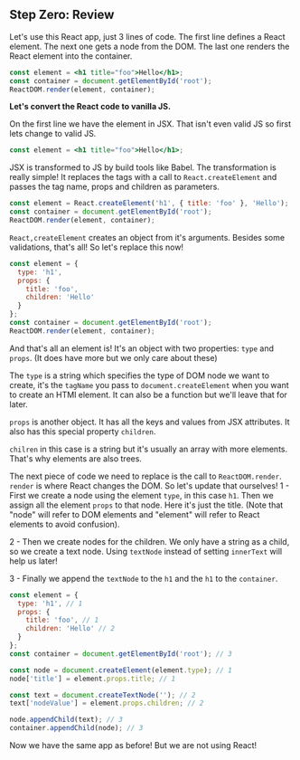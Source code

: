 ## Step Zero: Review

Let's use this React app, just 3 lines of code. The first line defines a React element. The next one gets a node from the DOM. The last one renders the React element into the container.

```jsx
const element = <h1 title="foo">Hello</h1>;
const container = document.getElementById('root');
ReactDOM.render(element, container);
```

**Let's convert the React code to vanilla JS.**

On the first line we have the element in JSX. That isn't even valid JS so first lets change to valid JS.

```jsx
const element = <h1 title="foo">Hello</h1>;
```

JSX is transformed to JS by build tools like Babel. The transformation is really simple! It replaces the tags with a call to `React.createElement` and passes the tag name, props and children as parameters.

```jsx
const element = React.createElement('h1', { title: 'foo' }, 'Hello');
const container = document.getElementById('root');
ReactDOM.render(element, container);
```

`React,createElement` creates an object from it's arguments. Besides some validations, that's all! So let's replace this now!

```js
const element = {
  type: 'h1',
  props: {
    title: 'foo',
    children: 'Hello'
  }
};
const container = document.getElementById('root');
ReactDOM.render(element, container);
```

And that's all an element is! It's an object with two properties: `type` and `props`. (It does have more but we only care about these)

The `type` is a string which specifies the type of DOM node we want to create, it's the `tagName` you pass to `document.createElement` when you want to create an HTMl element. It can also be a function but we'll leave that for later.

`props` is another object. It has all the keys and values from JSX attributes. It also has this special property `children`.

`chilren` in this case is a string but it's usually an array with more elements. That's why elements are also trees.

The next piece of code we need to replace is the call to `ReactDOM.render`. `render` is where React changes the DOM. So let's update that ourselves!
1 - First we create a node using the element `type`, in this case `h1`. Then we assign all the element `props` to that node. Here it's just the title. (Note that "node" will refer to DOM elements and "element" will refer to React elements to avoid confusion).

2 - Then we create nodes for the children. We only have a string as a child, so we create a text node.
Using `textNode` instead of setting `innerText` will help us later!

3 - Finally we append the `textNode` to the `h1` and the `h1` to the `container`.

```js
const element = {
  type: 'h1', // 1
  props: {
    title: 'foo', // 1
    children: 'Hello' // 2
  }
};
const container = document.getElementById('root'); // 3

const node = document.createElement(element.type); // 1
node['title'] = element.props.title; // 1

const text = document.createTextNode(''); // 2
text['nodeValue'] = element.props.children; // 2

node.appendChild(text); // 3
container.appendChild(node); // 3
```

Now we have the same app as before! But we are not using React!
